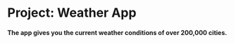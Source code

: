 # Project: Weather App

#### The app gives you the current weather conditions of over 200,000 cities.

<!-- #### Author: **{Mike Munene}**

## Project Description

Access current weather data for any location including over 200,000 cities -->
